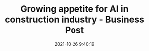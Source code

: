 ---
"title": "Growing appetite for AI in construction industry - Business Post"
"date": "2021-10-26 9:40:19"
"feed_name": "GOOGLENEWSCONSTRUCTION"
"feed_website": "https://news.google.com/search?q=construction%2Bincident&hl=en-US&gl=US&ceid=US:en"
"feed_rss": "https://news.google.com/rss/search?q=construction%2Bincident&hl=en-US&gl=US&ceid=US:en"
"link": "https://www.businesspost.ie/commercial-reports/growing-appetite-for-ai-in-construction-industry-15240a5a"
"source": "{'href': 'https://www.businesspost.ie', 'title': 'Business Post'}"
"file": "_posts/2021-1-1-82ff39b79223ef5c72777349b8ebf44dceaf2dbf.md"
"accident": "0"
"drilling": "0"
"dead": "0"
"injured": "0"
"arrested": "0"
"place": "unknown place"
"where": "unknown site"
"causes": "unknown"
"place_uri": "unknown place"
---